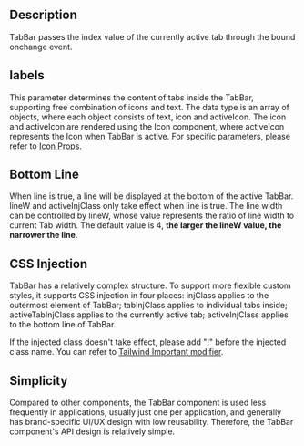 ## Description

TabBar passes the index value of the currently active tab through the bound onchange event.

## labels

This parameter determines the content of tabs inside the TabBar, supporting free combination of icons and text. The data type is an array of objects, where each object consists of text, icon and activeIcon. The icon and activeIcon are rendered using the Icon component, where activeIcon represents the Icon when TabBar is active. For specific parameters, please refer to [Icon Props](https://stdf.design/#/components?nav=icon&tab=1).

## Bottom Line

When line is true, a line will be displayed at the bottom of the active TabBar. lineW and activeInjClass only take effect when line is true. The line width can be controlled by lineW, whose value represents the ratio of line width to current Tab width. The default value is 4, **the larger the lineW value, the narrower the line**.

## CSS Injection

TabBar has a relatively complex structure. To support more flexible custom styles, it supports CSS injection in four places: injClass applies to the outermost element of TabBar; tabInjClass applies to individual tabs inside; activeTabInjClass applies to the currently active tab; activeInjClass applies to the bottom line of TabBar.

If the injected class doesn't take effect, please add "!" before the injected class name. You can refer to [Tailwind Important modifier](https://tailwindcss.com/docs/configuration#important-modifier).

## Simplicity

Compared to other components, the TabBar component is used less frequently in applications, usually just one per application, and generally has brand-specific UI/UX design with low reusability. Therefore, the TabBar component's API design is relatively simple.
